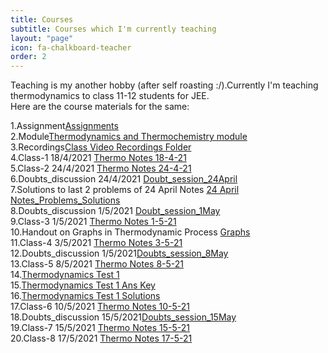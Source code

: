 ```yaml
---
title: Courses
subtitle: Courses which I'm currently teaching 
layout: "page"
icon: fa-chalkboard-teacher
order: 2
---
```


Teaching is my another hobby (after self roasting :/).Currently I'm teaching thermodynamics to class 11-12 students for JEE.<br/>
Here are the course materials for the same:<br/>

1.Assignment[Assignments](https://github.com/Gargantua1605/gargantua1605.github.io/files/6487782/Thermodynamics.Assignments.pdf)<br/>
2.Module[Thermodynamics and Thermochemistry module](https://github.com/Gargantua1605/gargantua1605.github.io/files/6310447/Thermodynamics.and.Thermochemistry.pdf)<br/>
3.Recordings[Class Video Recordings Folder](https://drive.google.com/drive/folders/1fMyk7Z9f2Dr5d_l0GuxH613RqeKDd_4r?usp=sharing)<br/>
4.Class-1 18/4/2021 [Thermo Notes 18-4-21 ](https://github.com/Gargantua1605/gargantua1605.github.io/files/6350399/Thermo.Notes.18-4-21.pdf)<br/>
5.Class-2 24/4/2021 [Thermo Notes 24-4-21](https://github.com/Gargantua1605/gargantua1605.github.io/files/6369947/Thermo.Notes.24-4-21.pdf)<br/>
6.Doubts_discussion 24/4/2021 [Doubt_session_24April](https://github.com/Gargantua1605/gargantua1605.github.io/files/6369959/Doubt_session_24April.pdf)<br/>
7.Solutions to last 2 problems of 24 April Notes [24 April Notes_Problems_Solutions](https://github.com/Gargantua1605/gargantua1605.github.io/files/6392490/24.April.Notes_Problems_Solutions.pdf)<br/>
8.Doubts_discussion 1/5/2021 [Doubt_session_1May](https://github.com/Gargantua1605/gargantua1605.github.io/files/6409465/Doubt_session_1May.pdf)<br/>
9.Class-3 1/5/2021 [Thermo Notes 1-5-21](https://github.com/Gargantua1605/gargantua1605.github.io/files/6411177/Thermo.Notes.1-5-21.pdf)<br/>
10.Handout on Graphs in Thermodynamic Process [Graphs](https://github.com/Gargantua1605/gargantua1605.github.io/files/6416248/Graphs.pdf)<br/>
11.Class-4 3/5/2021 [Thermo Notes 3-5-21](https://github.com/Gargantua1605/gargantua1605.github.io/files/6419035/Thermo.Notes.3-5-21.pdf)<br/>
12.Doubts_discussion 1/5/2021[Doubts_session_8May](https://github.com/Gargantua1605/gargantua1605.github.io/files/6447152/Doubts_8.May)<br/>
13.Class-5 8/5/2021 [Thermo Notes 8-5-21](https://github.com/Gargantua1605/gargantua1605.github.io/files/6447148/Thermo.Notes.8.may.pdf)<br/>
14.[Thermodynamics Test 1](https://github.com/Gargantua1605/gargantua1605.github.io/files/6454402/Thermodynamics.Test.1.pdf)<br/>
15.[Thermodynamics Test 1 Ans Key](https://github.com/Gargantua1605/gargantua1605.github.io/files/6454408/Thermodynamics.Test.1.ans.key.pdf)<br/>
16.[Thermodynamics Test 1 Solutions](https://github.com/Gargantua1605/gargantua1605.github.io/files/6454413/Thermodynamics.Test.1.Solutions.pdf)<br/>
17.Class-6 10/5/2021 [Thermo Notes 10-5-21](https://github.com/Gargantua1605/gargantua1605.github.io/files/6454416/Thermo.Notes.10.May.pdf)<br/>
18.Doubts_discussion 15/5/2021[Doubts_session_15May](https://github.com/Gargantua1605/gargantua1605.github.io/files/6487778/Doubts.15.may.pdf)<br/>
19.Class-7 15/5/2021 [Thermo Notes 15-5-21](https://github.com/Gargantua1605/gargantua1605.github.io/files/6487781/Thermo.Notes.15.May.pdf)<br/>
20.Class-8 17/5/2021 [Thermo Notes 17-5-21](https://github.com/Gargantua1605/gargantua1605.github.io/files/6499483/Thermo.Notes.17.may.pdf)<br/>




















